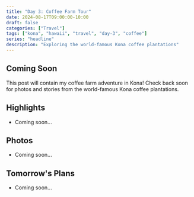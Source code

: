 ```yaml
---
title: "Day 3: Coffee Farm Tour"
date: 2024-08-17T09:00:00-10:00
draft: false
categories: ["Travel"]
tags: ["kona", "hawaii", "travel", "day-3", "coffee"]
series: "headline"
description: "Exploring the world-famous Kona coffee plantations"
---
```


## Coming Soon

This post will contain my coffee farm adventure in Kona! Check back soon for photos and stories from the world-famous Kona coffee plantations.

## Highlights

- Coming soon...

## Photos

- Coming soon...

## Tomorrow's Plans

- Coming soon...
